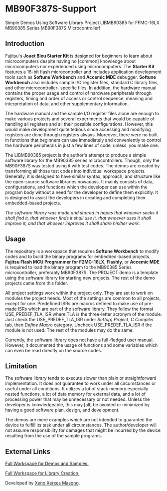 # MB90F387S-Support
Simple Demos Using Software Library Project LIBMB90385 for FFMC-16LX MB90385 Series
MB90F387S Microcontroller!

## Introduction
Fujitsu's **Jouet Bleu Starter Kit** is designed for beginners to learn about
microcomputers despite having no [common] knowledge about microcomputers nor
experienced using microcomputers. The **Starter Kit** features a 16-bit flash
microcontroller and includes application development tools such as **Softune
Workbench** and **Accemic MDE** debugger. **Softune Workbench** also includes
sample I/O register files, standard C library files, and other microcontroller-
specific files. In addition, the hardware manual contains the proper usage and
control of hardware peripherals through registers, timing and order of access or
control sequence, meaning and interpretation of data, and other supplementary
information. 

The hardware manual and the sample I/O register files alone are enough to make
various projects and several experiments that would be capable of handling all
registers and all their possible configurations. However, this would make 
development quite tedious since accessing and modifying registers are done
through registers always. Moreover, there were no built-in functions that
beginners can use immediately and conveniently to control the hardware 
peripherals in just a few lines of code, unless, you make one.

The LIBMB90385 project is the author's attempt to produce a simple software 
library for the MB90385 series microcontrollers. Though, only the MB90F387S 
was tested using it with test codes. The demos are created by transforming
all those test codes into individual workspace projects. Generally, it is
designed to have similar syntax, approach, and structure like the open-source
software libraries nowadays. It mainly consists of data, configurations, and
functions which the developer can use within the program body without a need
for the developer to define them explicitly. It is designed to assist the 
developers in creating and completing their embedded-based projects.

*The software library was made and shared in hopes that whoever seeks it shall
find it, that whoever finds it shall use it, that whoever uses it shall improve
it, and that whoever improves it shall share his/her work.*

## Usage
The repository is a workspace that requires **Softune Workbench** to modify 
codes and to build the binary programs for embedded-based projects. **Fujitsu
Flash MCU Programmer for F2MC-16LX**, **Flashly**, or **Accemic MDE** is 
required to load the binary program to the MB90385 Series microcontroller,
preferably MB90F387S. The PROJECT demo is a template using the software
library for starting new projects. The rest of the demo projects came from
this folder. 

All project settings work within the project only. They are set to work on
modules the project needs. Most of the settings are common to all projects, 
except for one. Predefined ISRs are macros defined to make use of pre-made 
ISRs which are part of the software library. They follow the format 
USE_PREDEF_TLA_ISR  where TLA is the three-letter acronym of the module. 
Just check the USE_PREDEF_TLA_ISR under *Set(up) Project*, *C Compiler* tab,
then *Define Macro* category. Uncheck USE_PREDEF_TLA_ISR if the module is
not used. The rest of the modules may do the same.

Currently, the software library does not have a full-fledged user manual.
However, it documented the usage of functions and some variables which can
even be read directly on the source codes.

## Limitation
The software library tends to execute slower than plain or straightforward
implementation. It does not guarantee to work under all circumstances or useful
under all conditions. It utilizes a lot of stack memory especially nested 
functions, a lot of data memory for external data, and a lot of processing
power that may be unnecessary or not needed. Unless the developer is 
knowledgeable, this may [all] be avoided or minimized by having a good
software plan, design, and development.

The demos are mere examples which are not intended to guarantee the
device to fulfill its task under all circumstances. The author/developer will
not assume responsibility for damages that might be incurred by the device 
resulting from the use of the sample programs.


## External Links

[Full Workspace for Demos and Samples.](https://svn.riouxsvn.com/project-asc/02_Software/DemoMB90385/)

[Full Workspace for Library Creation.](https://svn.riouxsvn.com/project-asc/02_Software/LibMB90385/)

Developed by [Xeno Xerxes Masong](mailto:xxmasong@gmail.com).

